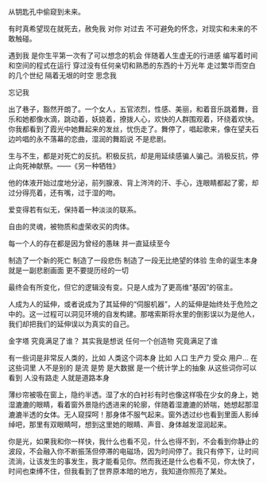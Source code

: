 从钥匙孔中偷窥到未来。

有时真希望现在就死去，赦免我 对你 对过去 不可避免的怀念，对现实和未来的不敢触碰。

遇到我 是你生平第一次有了可以想念的机会 伴随着人生虚无的行进感 编写着时间和空间的程式在运行 穿过没有任何亲切和熟悉的东西的十万光年 走过繁华而空白的几个世纪 隔着无垠的时空 思念我

忘记我

出了巷子，豁然开朗了。一个女人，五官浓烈，性感、美丽，和着音乐跳着舞，音乐和她都像水滴，跳动着，妖娆着，撩拨人心，欢快的人群围观着，环绕着欢快。你我都看到了霞光中她舞起来的发丝，忧伤走了。舞停了，唱起歌来，像在望夫石边吟唱的永不落幕的恋曲，湿润的舞蹈说 不是悲剧。

生与不生，都是对死亡的反抗。积极反抗，却是用延续感骗人骗己。消极反抗，停止向死神献祭。——《另一种牺牲》

他的体液开始过度地分泌，前列腺液、背上涔涔的汗、手心，连眼睛都起了雾，却过分得亮着，还有嘴，过于湿的吻。

爱变得若有似无，保持着一种淡淡的联系。

自由的灵魂，被物质和虚荣收买的肉体。


每一个人的存在都是因为曾经的愚昧 并一直延续至今

制造了一个新的死亡 制造了一段悲伤 制造了一段无比绝望的体验 生命的诞生本身就是一副悲剧画面 更不要提历经的一切

最终会有所变化，但它的逻辑没有变。只是人成为了更高维“基因”的宿主。

人成为人的延伸，或者说成为了其延伸的“伺服机器”，人的延伸是始终处于危险之中的。这一过程可以洞见环境的自发构建。那喀索斯将水里的倒影误以为是他人，我们却把我们的延伸误以为真实的自己。

金字塔 究竟满足了谁？ 其实我是想说 任何一个创造物 究竟满足了谁

有一些词是非常反人类的，比如 人类这个词本身 比如 人口 生产力 受众 用户… 在这些词里 人不是别的 是流 是势 是大数据 是一个统计学上的抽象 从这些词你可以看到 人没有路走 人就是道路本身


薄纱帘被吸在窗上，隐约半透。湿了水的白衬衫有时也像这样吸在少女的身上，她湿漉漉的眼睛，看着窗外景隐约透进来的轮廓，伴随着湿漉漉的娇喘，她想起那湿漉漉半透的女体。无人窥探呵！那身体不服气起来。窗外透过纱也看到里面人影绰绰吧，那里有双眼睛呵，想到这里她的眼睛、声音、身体越发湿润起来。

你是光，如果我和你一样快，我什么也看不见，什么也得不到，不会看到你静止的波段，不会融入你不断振荡但停滞的电磁场，因为时间停了。我只有停下，让时间流淌，让该发生的事发生，我才能看见你。然而我还是什么也看不见，你太快了，时间也束缚不住，但我看到了世界原本暗的地方，我知道你照亮了某处。